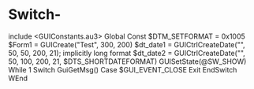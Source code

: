 # Switch-
include &lt;GUIConstants.au3> Global Const $DTM_SETFORMAT = 0x1005  $Form1 = GUICreate("Test", 300, 200) $dt_date1 = GUICtrlCreateDate("", 50, 50, 200, 21); implicitly long format $dt_date2 = GUICtrlCreateDate("", 50, 100, 200, 21, $DTS_SHORTDATEFORMAT) GUISetState(@SW_SHOW)  While 1     Switch GuiGetMsg()         Case $GUI_EVENT_CLOSE             Exit     EndSwitch WEnd
